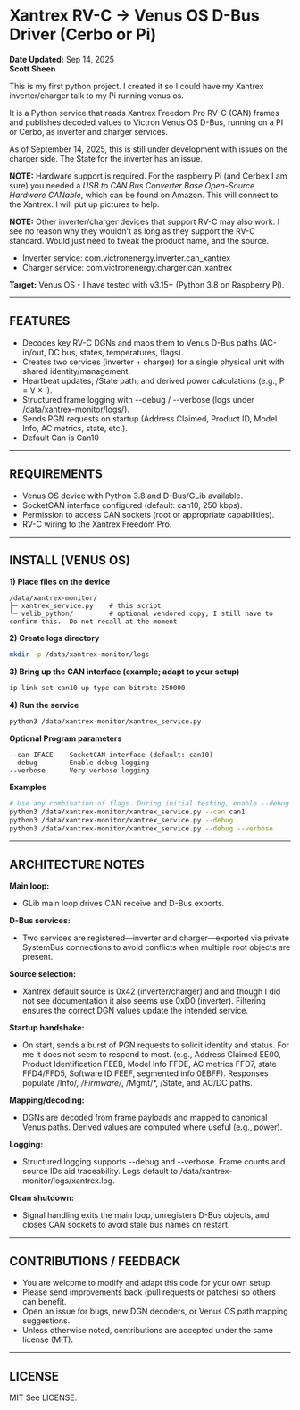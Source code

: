 # Xantrex RV-C → Venus OS D-Bus Driver (Cerbo or Pi)

**Date Updated:** Sep 14, 2025  
**Scott Sheen**

This is my first python project.  I created it so I could have my Xantrex inverter/charger talk to my Pi running venus os.

It is a Python service that reads Xantrex Freedom Pro RV-C (CAN) frames and publishes decoded values to Victron Venus OS D-Bus, running on a PI or Cerbo, as inverter and charger services.

As of September 14, 2025, this is still under development with issues on the charger side.  The State for the inverter has an issue.

**NOTE:** Hardware support is required.   For the raspberry Pi (and Cerbex I am sure) you needed a *USB to CAN Bus Converter Base Open-Source Hardware CANable*, which can be found on Amazon.  This will connect to the Xantrex.  I will put up pictures to help.

**NOTE:** Other inverter/charger devices that support RV-C may also work.  I see no reason why they wouldn't as long as they support the RV-C standard.  Would just need to tweak the product name, and the source.

- Inverter service: com.victronenergy.inverter.can_xantrex
- Charger service:  com.victronenergy.charger.can_xantrex

**Target:** Venus OS - I have tested with v3.15+ (Python 3.8 on Raspberry Pi). 

-------------------------------------------------------------------------------

## FEATURES

- Decodes key RV-C DGNs and maps them to Venus D-Bus paths (AC-in/out, DC bus, states, temperatures, flags).
- Creates two services (inverter + charger) for a single physical unit with shared identity/management.
- Heartbeat updates, /State path, and derived power calculations (e.g., P = V × I).
- Structured frame logging with --debug / --verbose (logs under /data/xantrex-monitor/logs/).
- Sends PGN requests on startup (Address Claimed, Product ID, Model Info, AC metrics, state, etc.).
- Default Can is Can10

-------------------------------------------------------------------------------

## REQUIREMENTS

- Venus OS device with Python 3.8 and D-Bus/GLib available.
- SocketCAN interface configured (default: can10, 250 kbps).
- Permission to access CAN sockets (root or appropriate capabilities).
- RV-C wiring to the Xantrex Freedom Pro.

-------------------------------------------------------------------------------

## INSTALL (VENUS OS)

**1) Place files on the device**
```text
/data/xantrex-monitor/
├─ xantrex_service.py    # this script
└─ velib_python/         # optional vendored copy; I still have to confirm this.  Do not recall at the moment
```

**2) Create logs directory**
```bash
mkdir -p /data/xantrex-monitor/logs
```

**3) Bring up the CAN interface (example; adapt to your setup)**
```bash
ip link set can10 up type can bitrate 250000
```

**4) Run the service**
```bash
python3 /data/xantrex-monitor/xantrex_service.py
```

**Optional Program parameters**
```text
--can IFACE    SocketCAN interface (default: can10)
--debug        Enable debug logging
--verbose      Very verbose logging
```

**Examples**
```bash
# Use any combination of flags. During initial testing, enable --debug (and optionally --verbose).
python3 /data/xantrex-monitor/xantrex_service.py --can can1
python3 /data/xantrex-monitor/xantrex_service.py --debug
python3 /data/xantrex-monitor/xantrex_service.py --debug --verbose
```

-------------------------------------------------------------------------------

## ARCHITECTURE NOTES

**Main loop:**
- GLib main loop drives CAN receive and D-Bus exports.

**D-Bus services:**
- Two services are registered—inverter and charger—exported via private SystemBus connections to avoid conflicts when multiple root objects are present.

**Source selection:**
- Xantrex default source is 0x42 (inverter/charger) and and though I did not see documentation it also seems use 0xD0 (inverter). Filtering ensures the correct DGN values update the intended service.

**Startup handshake:**
- On start, sends a burst of PGN requests to solicit identity and status.  For me it does not seem to respond to most.  (e.g., Address Claimed EE00, Product Identification FEEB, Model Info FFDE, AC metrics FFD7, state FFD4/FFD5, Software ID FEEF, segmented info 0EBFF). Responses populate /Info/*, /Firmware/*, /Mgmt/*, /State, and AC/DC paths.

**Mapping/decoding:**
- DGNs are decoded from frame payloads and mapped to canonical Venus paths. Derived values are computed where useful (e.g., power).

**Logging:**
- Structured logging supports --debug and --verbose. Frame counts and source IDs aid traceability. Logs default to /data/xantrex-monitor/logs/xantrex.log.

**Clean shutdown:**
- Signal handling exits the main loop, unregisters D-Bus objects, and closes CAN sockets to avoid stale bus names on restart.

-------------------------------------------------------------------------------

## CONTRIBUTIONS / FEEDBACK

- You are welcome to modify and adapt this code for your own setup.
- Please send improvements back (pull requests or patches) so others can benefit.
- Open an issue for bugs, new DGN decoders, or Venus OS path mapping suggestions.
- Unless otherwise noted, contributions are accepted under the same license (MIT).

-------------------------------------------------------------------------------

## LICENSE

MIT  See LICENSE.
